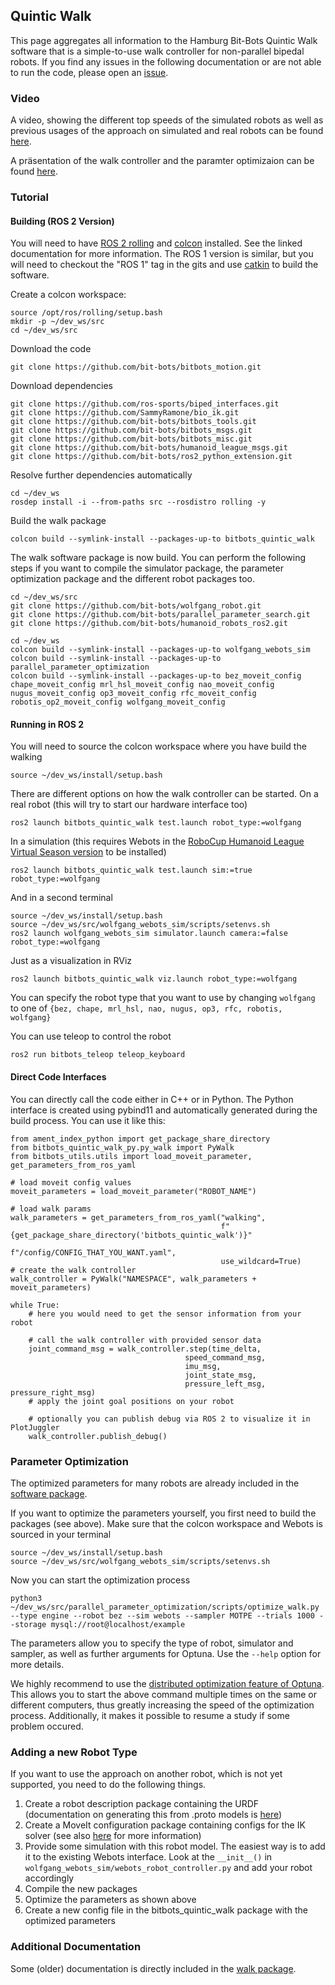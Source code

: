 ## Quintic Walk

This page aggregates all information to the Hamburg Bit-Bots Quintic Walk software that is a simple-to-use walk controller for non-parallel bipedal robots.
If you find any issues in the following documentation or are not able to run the code, please open an [issue](https://github.com/bit-bots/quintic_walk/issues).

### Video
A video, showing the different top speeds of the simulated robots as well as previous usages of the approach on simulated and real robots can be found [here](https://cloud.mafiasi.de/s/HdpTFrgq55yzQn5).

A präsentation of the walk controller and the paramter optimizaion can be found [here](https://www.youtube.com/watch?v=tp6xYrkInts).

### Tutorial

#### Building (ROS 2 Version)
You will need to have [ROS 2 rolling](https://docs.ros.org/en/rolling/Installation.html) and [colcon](https://docs.ros.org/en/rolling/Tutorials/Colcon-Tutorial.html) installed. See the linked documentation for more information. The ROS 1 version is similar, but you will need to checkout the "ROS 1" tag in the gits and use [catkin](http://wiki.ros.org/catkin) to build the software.

Create a colcon workspace:
```
source /opt/ros/rolling/setup.bash
mkdir -p ~/dev_ws/src
cd ~/dev_ws/src
```
Download the code
```
git clone https://github.com/bit-bots/bitbots_motion.git
```
Download dependencies
```
git clone https://github.com/ros-sports/biped_interfaces.git
git clone https://github.com/SammyRamone/bio_ik.git
git clone https://github.com/bit-bots/bitbots_tools.git
git clone https://github.com/bit-bots/bitbots_msgs.git
git clone https://github.com/bit-bots/bitbots_misc.git
git clone https://github.com/bit-bots/humanoid_league_msgs.git
git clone https://github.com/bit-bots/ros2_python_extension.git
```

Resolve further dependencies automatically
```
cd ~/dev_ws 
rosdep install -i --from-paths src --rosdistro rolling -y
```

Build the walk package
```
colcon build --symlink-install --packages-up-to bitbots_quintic_walk
```

The walk software package is now build. You can perform the following steps if you want to compile the simulator package, the parameter optimization package and the different robot packages too.

```
cd ~/dev_ws/src
git clone https://github.com/bit-bots/wolfgang_robot.git
git clone https://github.com/bit-bots/parallel_parameter_search.git
git clone https://github.com/bit-bots/humanoid_robots_ros2.git

cd ~/dev_ws
colcon build --symlink-install --packages-up-to wolfgang_webots_sim
colcon build --symlink-install --packages-up-to parallel_parameter_optimization
colcon build --symlink-install --packages-up-to bez_moveit_config chape_moveit_config mrl_hsl_moveit_config nao_moveit_config nugus_moveit_config op3_moveit_config rfc_moveit_config  robotis_op2_moveit_config wolfgang_moveit_config
```

#### Running in ROS 2
You will need to source the colcon workspace where you have build the walking
```
source ~/dev_ws/install/setup.bash
```
There are different options on how the walk controller can be started.
On a real robot (this will try to start our hardware interface too)
```
ros2 launch bitbots_quintic_walk test.launch robot_type:=wolfgang
```
In a simulation (this requires Webots in the [RoboCup Humanoid League Virtual Season version](https://github.com/RoboCup-Humanoid-TC/webots/tree/release/projects/samples/contests/robocup) to be installed)
```
ros2 launch bitbots_quintic_walk test.launch sim:=true robot_type:=wolfgang
```
And in a second terminal
```
source ~/dev_ws/install/setup.bash
source ~/dev_ws/src/wolfgang_webots_sim/scripts/setenvs.sh
ros2 launch wolfgang_webots_sim simulator.launch camera:=false robot_type:=wolfgang
```
Just as a visualization in RViz
```
ros2 launch bitbots_quintic_walk viz.launch robot_type:=wolfgang
```
You can specify the robot type that you want to use by changing `wolfgang` to one of `{bez, chape, mrl_hsl, nao, nugus, op3, rfc, robotis, wolfgang}` 

You can use teleop to control the robot 
```
ros2 run bitbots_teleop teleop_keyboard
```

#### Direct Code Interfaces
You can directly call the code either in C++ or in Python.
The Python interface is created using pybind11 and automatically generated during the build process.
You can use it like this:
```
from ament_index_python import get_package_share_directory
from bitbots_quintic_walk_py.py_walk import PyWalk
from bitbots_utils.utils import load_moveit_parameter, get_parameters_from_ros_yaml

# load moveit config values
moveit_parameters = load_moveit_parameter("ROBOT_NAME")

# load walk params
walk_parameters = get_parameters_from_ros_yaml("walking",
                                               f"{get_package_share_directory('bitbots_quintic_walk')}"
                                               f"/config/CONFIG_THAT_YOU_WANT.yaml",
                                               use_wildcard=True)
# create the walk controller
walk_controller = PyWalk("NAMESPACE", walk_parameters + moveit_parameters)

while True:   
    # here you would need to get the sensor information from your robot
    
    # call the walk controller with provided sensor data
    joint_command_msg = walk_controller.step(time_delta, 
                                       speed_command_msg,
                                       imu_msg,
                                       joint_state_msg,
                                       pressure_left_msg, pressure_right_msg)
    # apply the joint goal positions on your robot 
    
    # optionally you can publish debug via ROS 2 to visualize it in PlotJuggler                                   
    walk_controller.publish_debug()                                            
```



### Parameter Optimization
The optimized parameters for many robots are already included in the [software package](https://github.com/bit-bots/bitbots_motion/tree/master/bitbots_quintic_walk/config).

If you want to optimize the parameters yourself, you first need to build the packages (see above).
Make sure that the colcon workspace and Webots is sourced in your terminal
```
source ~/dev_ws/install/setup.bash
source ~/dev_ws/src/wolfgang_webots_sim/scripts/setenvs.sh
```

Now you can start the optimization process 
```
python3 ~/dev_ws/src/parallel_parameter_optimization/scripts/optimize_walk.py --type engine --robot bez --sim webots --sampler MOTPE --trials 1000 --storage mysql://root@localhost/example
```
The parameters allow you to specify the type of robot, simulator and sampler, as well as further arguments for Optuna. Use the `--help` option for more details.

We highly recommend to use the [distributed optimization feature of Optuna](https://optuna.readthedocs.io/en/stable/tutorial/10_key_features/004_distributed.html#distributed). This allows you to start the above command multiple times on the same or different computers, thus greatly increasing the speed of the optimization process. Additionally, it makes it possible to resume a study if some problem occured.

### Adding a new Robot Type
If you want to use the approach on another robot, which is not yet supported, you need to do the following things.
1. Create a robot description package containing the URDF (documentation on generating this from .proto models is [here](https://github.com/bit-bots/humanoid_robots_ros2/blob/master/README.md))
2. Create a MoveIt configuration package containing configs for the IK solver (see also [here](https://github.com/bit-bots/humanoid_robots_ros2/blob/master/README.md) for more information)
3. Provide some simulation with this robot model. The easiest way is to add it to the existing Webots interface. Look at the `__init__()` in `wolfgang_webots_sim/webots_robot_controller.py` and add your robot accordingly
4. Compile the new packages
5. Optimize the parameters as shown above
6. Create a new config file in the bitbots_quintic_walk package with the optimized parameters

### Additional Documentation
Some (older) documentation is directly included in the [walk package](https://github.com/bit-bots/bitbots_motion/blob/master/bitbots_quintic_walk/docs/index.rst).
